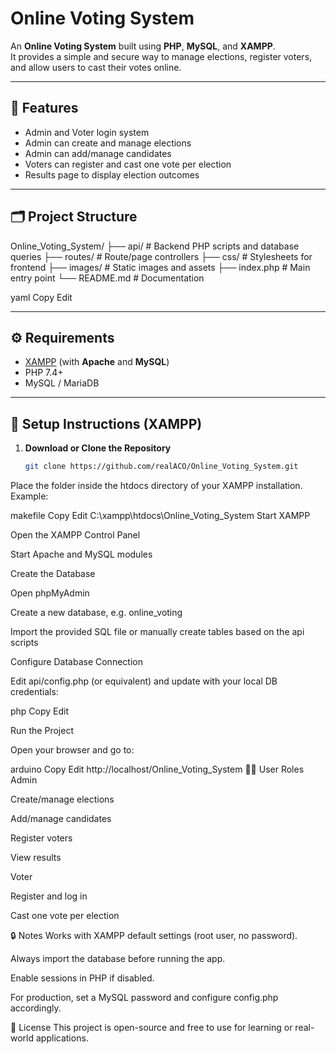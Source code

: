 # Online Voting System

An **Online Voting System** built using **PHP**, **MySQL**, and **XAMPP**.  
It provides a simple and secure way to manage elections, register voters, and allow users to cast their votes online.

---

## 🚀 Features

- Admin and Voter login system  
- Admin can create and manage elections  
- Admin can add/manage candidates  
- Voters can register and cast one vote per election  
- Results page to display election outcomes  

---

## 🗂️ Project Structure

Online_Voting_System/
├── api/ # Backend PHP scripts and database queries
├── routes/ # Route/page controllers
├── css/ # Stylesheets for frontend
├── images/ # Static images and assets
├── index.php # Main entry point
└── README.md # Documentation

yaml
Copy
Edit

---

## ⚙️ Requirements

- [XAMPP](https://www.apachefriends.org/) (with **Apache** and **MySQL**)  
- PHP 7.4+  
- MySQL / MariaDB  

---

## 🔧 Setup Instructions (XAMPP)

1. **Download or Clone the Repository**
   ```bash
   git clone https://github.com/realACO/Online_Voting_System.git
Place the folder inside the htdocs directory of your XAMPP installation.
Example:

makefile
Copy
Edit
C:\xampp\htdocs\Online_Voting_System
Start XAMPP

Open the XAMPP Control Panel

Start Apache and MySQL modules

Create the Database

Open phpMyAdmin

Create a new database, e.g. online_voting

Import the provided SQL file or manually create tables based on the api scripts

Configure Database Connection

Edit api/config.php (or equivalent) and update with your local DB credentials:

php
Copy
Edit
<?php
$host = "localhost";
$user = "root";     // default XAMPP user
$pass = "";         // default is empty
$dbname = "online_voting";
?>
Run the Project

Open your browser and go to:

arduino
Copy
Edit
http://localhost/Online_Voting_System
👩‍💼 User Roles
Admin

Create/manage elections

Add/manage candidates

Register voters

View results

Voter

Register and log in

Cast one vote per election

🔒 Notes
Works with XAMPP default settings (root user, no password).

Always import the database before running the app.

Enable sessions in PHP if disabled.

For production, set a MySQL password and configure config.php accordingly.

📄 License
This project is open-source and free to use for learning or real-world applications.


